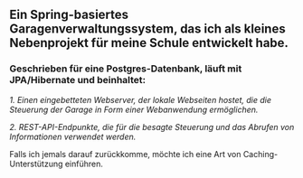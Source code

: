 ## Ein Spring-basiertes Garagenverwaltungssystem, das ich als kleines Nebenprojekt für meine Schule entwickelt habe.

### Geschrieben für eine Postgres-Datenbank, läuft mit JPA/Hibernate und beinhaltet:

*1. Einen eingebetteten Webserver, der lokale Webseiten hostet, die die Steuerung der Garage in Form einer Webanwendung ermöglichen.*

*2. REST-API-Endpunkte, die für die besagte Steuerung und das Abrufen von Informationen verwendet werden.*

Falls ich jemals darauf zurückkomme, möchte ich eine Art von Caching-Unterstützung einführen.
